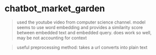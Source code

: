 # chatbot_market_garden

> used the youtube video from computer science channel.
> model seems to use word embedding and provides a similarity score between embedded text and embedded query.
> does work so well, may be not accounting for context

> useful preprocessing method:
> takes a url
> converts into plain text

